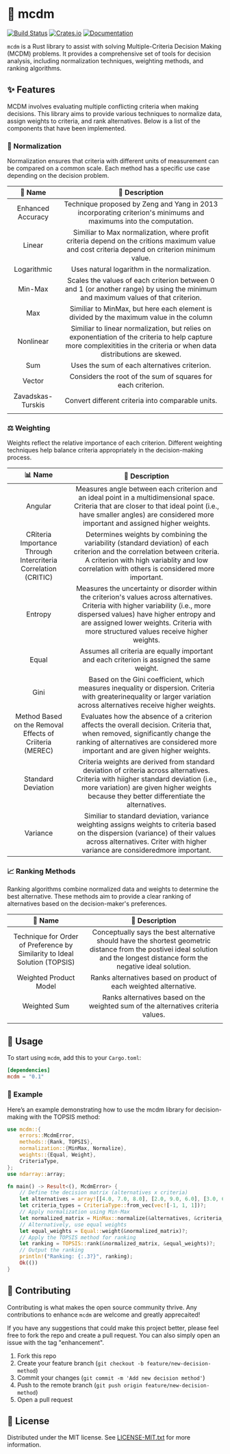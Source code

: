 # 🤔 mcdm

[![Build Status](https://github.com/akrutsinger/mcdm/actions/workflows/rust.yml/badge.svg)](https://github.com/akrutsinger/mcdm/actions)
[![Crates.io](https://img.shields.io/crates/v/mcdm.svg?logo=rust)](https://crates.io/crates/mcdm)
[![Documentation](https://img.shields.io/docsrs/mcdm?logo=docs.rs
)](https://docs.rs/mcdm)

`mcdm` is a Rust library to assist with solving Multiple-Criteria Decision Making (MCDM) problems. It provides a comprehensive set of tools for decision analysis, including normalization techniques, weighting methods, and ranking algorithms.

## ✨ Features

MCDM involves evaluating multiple conflicting criteria when making decisions. This library aims to provide various techniques to normalize data, assign weights to criteria, and rank alternatives. Below is a list of the components that have been implemented.

### 🔄 Normalization

Normalization ensures that criteria with different units of measurement can be compared on a common scale. Each method has a specific use case depending on the decision problem.

| 🌟 Name               | 📝 Description |
| :----------------: | :---------: |
| Enhanced Accuracy  | Technique proposed by Zeng and Yang in 2013 incorporating criterion's minimums and maximums into the computation. |
| Linear 			 | Similiar to Max normalization, where profit criteria depend on the critions maximum value and cost criteria depend on criterion minimum value. |
| Logarithmic        | Uses natural logarithm in the normalization. |
| Min-Max | Scales the values of each criterion between 0 and 1 (or another range) by using the minimum and maximum values of that criterion. |
| Max                | Similiar to MinMax, but here each element is divided by the maximum value in the column |
| Nonlinear | Similiar to linear normalization, but relies on exponentiation of the criteria to help capture more complexitities in the criteria or when data distributions are skewed. |
| Sum				 | Uses the sum of each alternatives criterion. |
| Vector             | Considers the root of the sum of squares for each criterion. |
| Zavadskas-Turskis  | Convert different criteria into comparable units. |
|  |  |

### ⚖️ Weighting

Weights reflect the relative importance of each criterion. Different weighting techniques help balance criteria appropriately in the decision-making process.

| 📊 Name               | 📝 Description |
| :----------------: | :---------: |
| Angular | Measures angle between each criterion and an ideal point in a multidimensional space. Criteria that are closer to that ideal point (i.e., have smaller angles) are considered more important and assigned higher weights. |
| CRiteria Importance Through Intercriteria Correlation (CRITIC) |Determines weights by combining the variability (standard deviation) of each criterion and the correlation between criteria. A criterion with high variablity and low correlation with others is considered more important. |
| Entropy			 | Measures the uncertainty or disorder within the criterion's values across alternatives. Criteria with higher variability (i.e., more dispersed values) have higher entropy and are assigned lower weights. Criteria with more structured values receive higher weights. |
| Equal              | Assumes all criteria are equally important and each criterion is assigned the same weight. |
| Gini | Based on the Gini coefficient, which measures inequality or dispersion. Criteria with greaterinequality or larger variation across alternatives receive higher weights. |
| Method Based on the Removal Effects of Criiteria (MEREC) | Evaluates how the absence of a criterion affects the overall decision. Criteria that, when removed, significantly change the ranking of alternatives are considered more important and are given higher weights. |
| Standard Deviation | Criteria weights are derived from standard deviation of criteria across alternatives. Criteria with hiigher standard deviation (i.e., more variation) are given higher weights because they better differentiate the alternatives.
| Variance | Similiar to standard deviation, variance weighting assigns weights to criteria based on the dispersion (variance) of their values across alternatives. Criter with higher variance are consideredmore important. |

### 📈 Ranking Methods

Ranking algorithms combine normalized data and weights to determine the best alternative. These methods aim to provide a clear ranking of alternatives based on the decision-maker's preferences.

| 🥇 Name               | 📝 Description |
| :----------------: | :---------: |
| Technique for Order of Preference by Similarity to Ideal Solution (TOPSIS)          |   Conceptually says the best alternative should have the shortest geometric distance from the postivei ideal solution and the longest distance form the negative ideal solution.  |
| Weighted Product Model | Ranks alternatives based on product of each weighted alternative. |
| Weighted Sum | Ranks alternatives based on the weighted sum of the alternatives criteria values. |
|  |  |

## 🚀 Usage

To start using `mcdm`, add this to your `Cargo.toml`:

```toml
[dependencies]
mcdm = "0.1"
```

### 🧪 Example

Here’s an example demonstrating how to use the mcdm library for decision-making with the TOPSIS method:

```rust
use mcdm::{
    errors::McdmError,
    methods::{Rank, TOPSIS},
    normalization::{MinMax, Normalize},
    weights::{Equal, Weight},
    CriteriaType,
};
use ndarray::array;

fn main() -> Result<(), McdmError> {
    // Define the decision matrix (alternatives x criteria)
    let alternatives = array![[4.0, 7.0, 8.0], [2.0, 9.0, 6.0], [3.0, 6.0, 9.0]];
    let criteria_types = CriteriaType::from_vec(vec![-1, 1, 1])?;
    // Apply normalization using Min-Max
    let normalized_matrix = MinMax::normalize(&alternatives, &criteria_types)?;
    // Alternatively, use equal weights
    let equal_weights = Equal::weight(&normalized_matrix)?;
    // Apply the TOPSIS method for ranking
    let ranking = TOPSIS::rank(&normalized_matrix, &equal_weights)?;
    // Output the ranking
    println!("Ranking: {:.3?}", ranking);
    Ok(())
}
```

## 🤝 Contributing

Contributing is what makes the open source community thrive. Any contributions to enhance `mcdm` are welcome and greatly apprecaited!

If you have any suggestions that could make this project better, please feel free to fork the repo and create a pull request. You can also simply open an issue with the tag "enhancement".

1. Fork this repo
2. Create your feature branch (`git checkout -b feature/new-decision-method`)
3. Commit your changes (`git commit -m 'Add new decision method'`)
4. Push to the remote branch (`git push origin feature/new-decision-method`)
5. Open a pull request

## 📄 License

Distributed under the MIT license. See [LICENSE-MIT.txt](LICENSE-MIT.txt) for more information.
